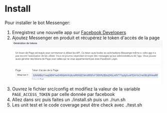 # Install

 Pour installer le bot Messenger:

1. Enregistrez une nouvelle app sur [Facebook Developers](https://developers.facebook.com)
2. Ajoutez Messenger en produit et récupérez le token d'accès de la page ![Token](imgs/token.png)
3. Ouvrez le fichier src/config et modifiez la valeur de la variable `PAGE_ACCESS_TOKEN` par celle donnée par facebook
4. Allez dans src puis faites un ./install.sh puis un ./run.sh
5. Les unit test et le code coverage peut être check avec ./test.sh
